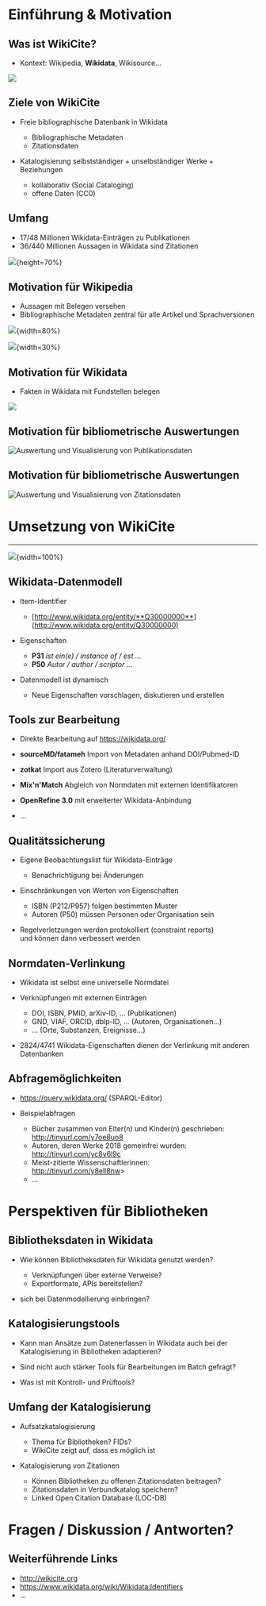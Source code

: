 # Einführung & Motivation

## Was ist WikiCite?

* Kontext: Wikipedia, **Wikidata**, Wikisource...

![](img/wikicite-item.png)

## Ziele von WikiCite

* Freie bibliographische Datenbank in Wikidata
    * Bibliographische Metadaten
    * Zitationsdaten

* Katalogisierung selbstständiger + unselbständiger Werke + Beziehungen
    * kollaborativ (Social Cataloging)
    * offene Daten (CC0)

## Umfang

* 17/48 Millionen Wikidata-Einträgen zu Publikationen
* 36/440 Millionen Aussagen in Wikidata sind Zitationen

![](img/wikicite-stats-annotated.png){height=70%}

## Motivation für Wikipedia

* Aussagen mit Belegen versehen
* Bibliographische Metadaten zentral für alle Artikel und Sprachversionen

![](img/Wikipedia-Belege.png){width=80%}

![](img/Wikipedia-Belege-Fussnoten.png){width=30%}


## Motivation für Wikidata

* Fakten in Wikidata mit Fundstellen belegen

![](img/fundstelle-wikidata-berlin.jpg)


## Motivation für bibliometrische Auswertungen

![Auswertung und Visualisierung von **Publikationsdaten**](img/scholia-organization-example.png)

<!-- https://tools.wmflabs.org/scholia/organization/Q1269766 -->


## Motivation für bibliometrische Auswertungen

![Auswertung und Visualisierung von **Zitationsdaten**](img/Scholia-Koautorengraph-Zika-Korpus.jpg)

<!-- https://tools.wmflabs.org/scholia/topic/Q202864#Co-author%20graph -->


# Umsetzung von WikiCite

---

![](img/wikicite-annotated-item-de.png){width=100%}


## Wikidata-Datenmodell

* Item-Identifier 
    - [http://www.wikidata.org/entity/**Q30000000**](http://www.wikidata.org/entity/Q30000000)

* Eigenschaften
    - **P31** *ist ein(e) / instance of / est ...*
    - **P50** *Autor / author / scriptor ...*

* Datenmodell ist dynamisch
    - Neue Eigenschaften vorschlagen, diskutieren und erstellen


## Tools zur Bearbeitung

* Direkte Bearbeitung auf <https://wikidata.org/>

* **sourceMD/fatameh** Import von Metadaten anhand DOI/Pubmed-ID
* **zotkat** Import aus Zotero (Literaturverwaltung)
* **Mix'n'Match** Abgleich von Normdaten mit externen Identifikatoren
* **OpenRefine 3.0** mit erweiterter Wikidata-Anbindung
* ...

## Qualitätssicherung

* Eigene Beobachtungslist für Wikidata-Einträge
    * Benachrichtigung bei Änderungen

* Einschränkungen von Werten von Eigenschaften
    * ISBN (P212/P957) folgen bestimmten Muster
    * Autoren (P50) müssen Personen oder Organisation sein

* Regelverletzungen werden protokolliert (constraint reports)\
  und können dann verbessert werden


## Normdaten-Verlinkung 

* Wikidata ist selbst eine universelle Normdatei

* Verknüpfungen mit externen Einträgen
    * DOI, ISBN, PMID, arXiv-ID, ... (Publikationen)
    * GND, VIAF, ORCID, dblp-ID, ... (Autoren, Organisationen...)
    * ... (Orte, Substanzen, Ereignisse...)

* 2824/4741 Wikidata-Eigenschaften dienen der Verlinkung mit anderen Datenbanken


## Abfragemöglichkeiten

* <https://query.wikidata.org/> (SPARQL-Editor)

* Beispielabfragen
    * Bücher zusammen von Elter(n) und Kinder(n) geschrieben:\
      <http://tinyurl.com/y7oe8uo8>
    * Autoren, deren Werke 2018 gemeinfrei wurden:\
      <http://tinyurl.com/yc8v6l9c>
    * Meist-zitierte Wissenschaftlerinnen:\
      <http://tinyurl.com/y8ell8nw>>
    * ...


# Perspektiven für Bibliotheken

## Bibliotheksdaten in Wikidata

* Wie können Bibliotheksdaten für Wikidata genutzt werden?
    * Verknüpfungen über externe Verweise?
    * Exportformate, APIs bereitstellen?

* sich bei Datenmodellierung einbringen?



## Katalogisierungstools

* Kann man Ansätze zum Datenerfassen in Wikidata auch bei der Katalogisierung in Bibliotheken adaptieren?

* Sind nicht auch stärker Tools für Bearbeitungen im Batch gefragt?

* Was ist mit Kontroll- und Prüftools?



## Umfang der Katalogisierung

* Aufsatzkatalogisierung
    * Thema für Bibliotheken? FIDs?
    * WikiCite zeigt auf, dass es möglich ist

* Katalogisierung von Zitationen
    * Können Bibliotheken zu offenen Zitationsdaten beitragen?
    * Zitationsdaten in Verbundkatalog speichern?
    * Linked Open Citation Database (LOC-DB)



# Fragen / Diskussion / Antworten?

## Weiterführende Links

* <http://wikicite.org>
* <https://www.wikidata.org/wiki/Wikidata:Identifiers>
* ...
